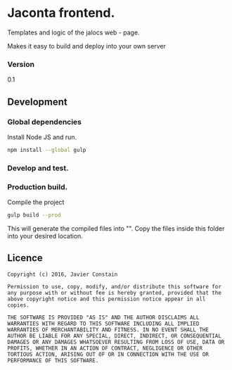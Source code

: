 # Jaconta frontend.

Templates and logic of the jalocs web - page.

Makes it easy to build and deploy into your own server

### Version 

0.1

## Development

### Global dependencies

Install Node JS and run.

```sh
npm install --global gulp

```

### Develop and test.

### Production build.

Compile the project

```sh
gulp build --prod
```

This will generate the compiled files into "". Copy the files inside this folder into your desired location.

## Licence

    Copyright (c) 2016, Javier Constain

    Permission to use, copy, modify, and/or distribute this software for any purpose with or without fee is hereby granted, provided that the above copyright notice and this permission notice appear in all copies.

    THE SOFTWARE IS PROVIDED "AS IS" AND THE AUTHOR DISCLAIMS ALL WARRANTIES WITH REGARD TO THIS SOFTWARE INCLUDING ALL IMPLIED WARRANTIES OF MERCHANTABILITY AND FITNESS. IN NO EVENT SHALL THE AUTHOR BE LIABLE FOR ANY SPECIAL, DIRECT, INDIRECT, OR CONSEQUENTIAL DAMAGES OR ANY DAMAGES WHATSOEVER RESULTING FROM LOSS OF USE, DATA OR PROFITS, WHETHER IN AN ACTION OF CONTRACT, NEGLIGENCE OR OTHER TORTIOUS ACTION, ARISING OUT OF OR IN CONNECTION WITH THE USE OR PERFORMANCE OF THIS SOFTWARE.
